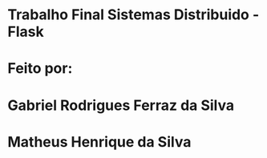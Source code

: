 # Trabalho Final Sistemas Distribuido - Flask
# Feito por:
# Gabriel Rodrigues Ferraz da Silva 
# Matheus Henrique da Silva
